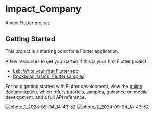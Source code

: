 # Impact_Company

A new Flutter project.

## Getting Started

This project is a starting point for a Flutter application.

A few resources to get you started if this is your first Flutter project:

- [Lab: Write your first Flutter app](https://docs.flutter.dev/get-started/codelab)
- [Cookbook: Useful Flutter samples](https://docs.flutter.dev/cookbook)

For help getting started with Flutter development, view the
[online documentation](https://docs.flutter.dev/), which offers tutorials,
samples, guidance on mobile development, and a full API reference.

![photo_1_2024-09-04_14-43-52](https://github.com/user-attachments/assets/08bfd122-7979-4b36-be19-dd08b4960f55)
![photo_2_2024-09-04_14-43-52](https://github.com/user-attachments/assets/1aac1714-366b-4484-9915-32048fb3e45a)
